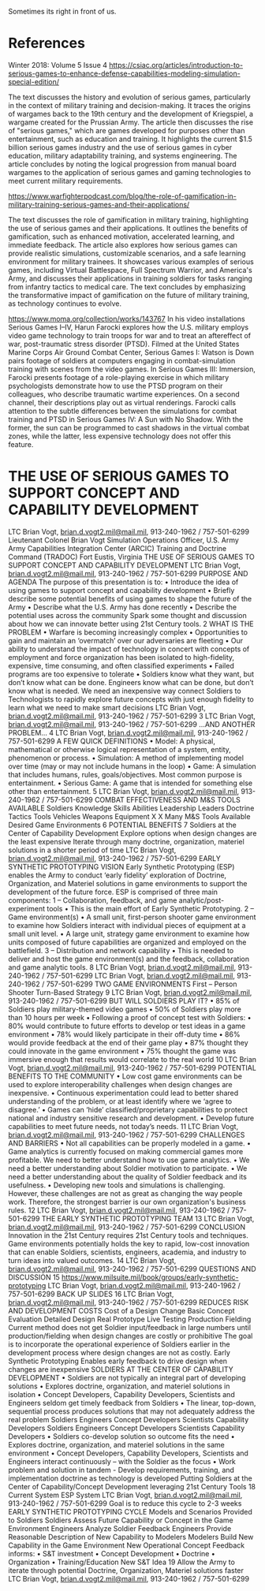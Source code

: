 Sometimes its right in front of us.

# References 
Winter 2018: Volume 5 Issue 4
https://csiac.org/articles/introduction-to-serious-games-to-enhance-defense-capabilities-modeling-simulation-special-edition/

The text discusses the history and evolution of serious games, particularly in the context of military training and decision-making. It traces the origins of wargames back to the 19th century and the development of Kriegspiel, a wargame created for the Prussian Army. The article then discusses the rise of "serious games," which are games developed for purposes other than entertainment, such as education and training. It highlights the current $1.5 billion serious games industry and the use of serious games in cyber education, military adaptability training, and systems engineering. The article concludes by noting the logical progression from manual board wargames to the application of serious games and gaming technologies to meet current military requirements.

https://www.warfighterpodcast.com/blog/the-role-of-gamification-in-military-training-serious-games-and-their-applications/

The text discusses the role of gamification in military training, highlighting the use of serious games and their applications. It outlines the benefits of gamification, such as enhanced motivation, accelerated learning, and immediate feedback. The article also explores how serious games can provide realistic simulations, customizable scenarios, and a safe learning environment for military trainees. It showcases various examples of serious games, including Virtual Battlespace, Full Spectrum Warrior, and America's Army, and discusses their applications in training soldiers for tasks ranging from infantry tactics to medical care. The text concludes by emphasizing the transformative impact of gamification on the future of military training, as technology continues to evolve.

https://www.moma.org/collection/works/143767
In his video installations Serious Games I–IV, Harun Farocki explores how the U.S. military employs video game technology to train troops for war and to treat an aftereffect of war, post-traumatic stress disorder (PTSD). Filmed at the United States Marine Corps Air Ground Combat Center, Serious Games I: Watson is Down pairs footage of soldiers at computers engaging in combat-simulation training with scenes from the video games. In Serious Games III: Immersion, Farocki presents footage of a role-playing exercise in which military psychologists demonstrate how to use the PTSD program on their colleagues, who describe traumatic wartime experiences. On a second channel, their descriptions play out as virtual renderings. Farocki calls attention to the subtle differences between the simulations for combat training and PTSD in Serious Games IV: A Sun with No Shadow. With the former, the sun can be programmed to cast shadows in the virtual combat zones, while the latter, less expensive technology does not offer this feature.

# THE USE OF SERIOUS GAMES TO SUPPORT CONCEPT AND CAPABILITY DEVELOPMENT 
LTC Brian Vogt, brian.d.vogt2.mil@mail.mil, 913-240-1962 / 757-501-6299
Lieutenant Colonel Brian Vogt
Simulation Operations Officer, U.S. Army
Army Capabilities Integration Center (ARCIC)
Training and Doctrine Command (TRADOC)
Fort Eustis, Virginia
THE USE OF SERIOUS GAMES TO
SUPPORT CONCEPT AND
CAPABILITY DEVELOPMENT
LTC Brian Vogt, brian.d.vogt2.mil@mail.mil, 913-240-1962 / 757-501-6299
PURPOSE AND AGENDA
The purpose of this presentation is to:
• Introduce the idea of using games to support concept and capability
development
• Briefly describe some potential benefits of using games to shape the
future of the Army
• Describe what the U.S. Army has done recently
• Describe the potential uses across the community
Spark some thought and discussion about how we can innovate better
using 21st Century tools.
2
WHAT IS THE PROBLEM
• Warfare is becoming increasingly complex
• Opportunities to gain and maintain an ‘overmatch’ over our
adversaries are fleeting
• Our ability to understand the impact of technology in concert with
concepts of employment and force organization has been isolated to
high-fidelity, expensive, time consuming, and often classified
experiments
• Failed programs are too expensive to tolerate
• Soldiers know what they want, but don’t know what can be done.
Engineers know what can be done, but don’t know what is needed.
We need an inexpensive way connect Soldiers to Technologists to
rapidly explore future concepts with just enough fidelity to learn
what we need to make smart decisions
LTC Brian Vogt, brian.d.vogt2.mil@mail.mil, 913-240-1962 / 757-501-6299 3
LTC Brian Vogt, brian.d.vogt2.mil@mail.mil, 913-240-1962 / 757-501-6299
…AND ANOTHER PROBLEM…
4
LTC Brian Vogt, brian.d.vogt2.mil@mail.mil, 913-240-1962 / 757-501-6299
A FEW QUICK DEFINITIONS
• Model: A physical, mathematical or otherwise logical
representation of a system, entity, phenomenon or process.
• Simulation: A method of implementing model over time (may or
may not include humans in the loop)
• Game: A simulation that includes humans, rules,
goals/objectives. Most common purpose is entertainment.
• Serious Game: A game that is intended for something else
other than entertainment.
5
LTC Brian Vogt, brian.d.vogt2.mil@mail.mil, 913-240-1962 / 757-501-6299
COMBAT EFFECTIVENESS AND M&S TOOLS AVAILABLE
Soldiers
Knowledge
Skills
Abilities
Leadership
Leaders
Doctrine
Tactics
Tools
Vehicles
Weapons
Equipment
X X
Many M&S Tools Available
Desired Game Environments
6
POTENTIAL BENEFITS
7
Soldiers at the Center of Capability
Development
Explore options when design changes are
the least expensive
Iterate through many doctrine,
organization, materiel solutions in a
shorter period of time
LTC Brian Vogt, brian.d.vogt2.mil@mail.mil, 913-240-1962 / 757-501-6299
EARLY SYNTHETIC PROTOTYPING VISION
Early Synthetic Prototyping (ESP) enables the Army to conduct ‘early
fidelity’ exploration of Doctrine, Organization, and Materiel solutions
in game environments to support the development of the future force.
ESP is comprised of three main components:
1 – Collaboration, feedback, and game analytic/post-experiment tools
• This is the main effort of Early Synthetic Prototyping.
2 – Game environment(s)
• A small unit, first-person shooter game environment to examine how Soldiers
interact with individual pieces of equipment at a small unit level.
• A large unit, strategy game environment to examine how units composed of future
capabilities are organized and employed on the battlefield.
3 – Distribution and network capability
• This is needed to deliver and host the game environment(s) and the feedback,
collaboration and game analytic tools.
8
LTC Brian Vogt, brian.d.vogt2.mil@mail.mil, 913-240-1962 / 757-501-6299
LTC Brian Vogt, brian.d.vogt2.mil@mail.mil, 913-240-1962 / 757-501-6299
TWO GAME ENVIRONMENTS
First – Person Shooter
Turn-Based Strategy
9
LTC Brian Vogt, brian.d.vogt2.mil@mail.mil, 913-240-1962 / 757-501-6299
BUT WILL SOLDIERS PLAY IT?
• 85% of Soldiers play military-themed video games
• 50% of Soldiers play more than 10 hours per week
• Following a proof of concept test with Soldiers:
• 80% would contribute to future efforts to develop or test ideas in a
game environment
• 78% would likely participate in their off-duty time
• 86% would provide feedback at the end of their game play
• 87% thought they could innovate in the game environment
• 75% thought the game was immersive enough that results would
correlate to the real world
10
LTC Brian Vogt, brian.d.vogt2.mil@mail.mil, 913-240-1962 / 757-501-6299
POTENTIAL BENEFITS TO THE COMMUNITY
• Low cost game environments can be used to explore interoperability
challenges when design changes are inexpensive.
• Continuous experimentation could lead to better shared understanding
of the problem, or at least identify where we ‘agree to disagree.’
• Games can ‘hide’ classified/proprietary capabilities to protect national
and industry sensitive research and development.
• Develop future capabilities to meet future needs, not today’s needs.
11
LTC Brian Vogt, brian.d.vogt2.mil@mail.mil, 913-240-1962 / 757-501-6299
CHALLENGES AND BARRIERS
• Not all capabilities can be properly modeled in a game.
• Game analytics is currently focused on making commercial games
more profitable. We need to better understand how to use game
analytics.
• We need a better understanding about Soldier motivation to
participate.
• We need a better understanding about the quality of Soldier
feedback and its usefulness.
• Developing new tools and simulations is challenging. However,
these challenges are not as great as changing the way people work.
Therefore, the strongest barrier is our own organization's business
rules.
12
LTC Brian Vogt, brian.d.vogt2.mil@mail.mil, 913-240-1962 / 757-501-6299
THE EARLY SYNTHETIC PROTOTYPING TEAM
13
LTC Brian Vogt, brian.d.vogt2.mil@mail.mil, 913-240-1962 / 757-501-6299
CONCLUSION
Innovation in the 21st Century requires 21st Century tools
and techniques.
Game environments potentially holds the key to rapid,
low-cost innovation that can enable Soldiers, scientists,
engineers, academia, and industry to turn ideas into
valued outcomes.
14
LTC Brian Vogt, brian.d.vogt2.mil@mail.mil, 913-240-1962 / 757-501-6299
QUESTIONS AND DISCUSSION
15
https://www.milsuite.mil/book/groups/early-synthetic-prototyping
LTC Brian Vogt, brian.d.vogt2.mil@mail.mil, 913-240-1962 / 757-501-6299
BACK UP SLIDES
16
LTC Brian Vogt, brian.d.vogt2.mil@mail.mil, 913-240-1962 / 757-501-6299
REDUCES RISK AND DEVELOPMENT COSTS Cost of a Design Change
Basic Concept
Evaluation
Detailed Design Real Prototype Live Testing Production Fielding
Current method
does not get Soldier
input/feedback in
large numbers until
production/fielding
when design
changes are costly
or prohibitive
The goal is to incorporate the operational experience of Soldiers earlier in the development
process where design changes are not as costly.
Early Synthetic
Prototyping
Enables early
feedback to drive
design when
changes are
inexpensive
SOLDIERS AT THE CENTER OF CAPABILITY
DEVELOPMENT
• Soldiers are not typically an integral part of
developing solutions
• Explores doctrine, organization, and materiel
solutions in isolation
• Concept Developers, Capability Developers,
Scientists and Engineers seldom get timely feedback
from Soldiers
• The linear, top-down, sequential process produces
solutions that may not adequately address the real
problem
Soldiers
Engineers
Concept
Developers Scientists
Capability
Developers
Soldiers
Engineers
Concept
Developers Scientists
Capability
Developers
• Soldiers co-develop solution so outcome fits the
need
• Explores doctrine, organization, and materiel
solutions in the same environment
• Concept Developers, Capability Developers,
Scientists and Engineers interact continuously – with
the Soldier as the focus
• Work problem and solution in tandem - Develop
requirements, training, and implementation doctrine
as technology is developed
Putting Soldiers at the Center of Capability/Concept Development leveraging
21st Century Tools
18
Current System ESP System
LTC Brian Vogt, brian.d.vogt2.mil@mail.mil, 913-240-1962 / 757-501-6299
Goal is to reduce this cycle to
2-3 weeks
EARLY SYNTHETIC PROTOTYPING CYCLE
Models and
Scenarios Provided
to Soldiers
Soldiers Assess
Future Capability or
Concept in the
Game Environment
Engineers Analyze
Soldier Feedback
Engineers Provide
Reasonable
Description of New
Capability to
Modelers
Modelers Build New
Capability in the
Game Environment
New Operational Concept
Feedback informs:
• S&T investment
• Concept Development
• Doctrine
• Organization
• Training/Education
New S&T Idea
19
Allow the Army to iterate through potential Doctrine, Organization, Materiel
solutions faster
LTC Brian Vogt, brian.d.vogt2.mil@mail.mil, 913-240-1962 / 757-501-6299
